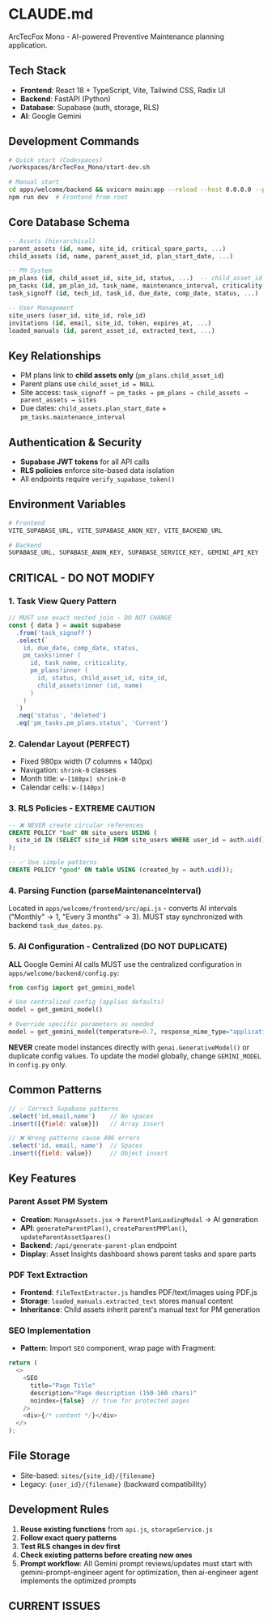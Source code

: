 # CLAUDE.md

ArcTecFox Mono - AI-powered Preventive Maintenance planning application.

## Tech Stack
- **Frontend**: React 18 + TypeScript, Vite, Tailwind CSS, Radix UI
- **Backend**: FastAPI (Python)
- **Database**: Supabase (auth, storage, RLS)
- **AI**: Google Gemini

## Development Commands
```bash
# Quick start (Codespaces)
/workspaces/ArcTecFox_Mono/start-dev.sh

# Manual start
cd apps/welcome/backend && uvicorn main:app --reload --host 0.0.0.0 --port 8000
npm run dev  # Frontend from root
```

## Core Database Schema
```sql
-- Assets (hierarchical)
parent_assets (id, name, site_id, critical_spare_parts, ...)
child_assets (id, name, parent_asset_id, plan_start_date, ...)

-- PM System
pm_plans (id, child_asset_id, site_id, status, ...)  -- child_asset_id = NULL for parent plans
pm_tasks (id, pm_plan_id, task_name, maintenance_interval, criticality, ...)
task_signoff (id, tech_id, task_id, due_date, comp_date, status, ...)

-- User Management
site_users (user_id, site_id, role_id)
invitations (id, email, site_id, token, expires_at, ...)
loaded_manuals (id, parent_asset_id, extracted_text, ...)
```

## Key Relationships
- PM plans link to **child assets only** (`pm_plans.child_asset_id`)
- Parent plans use `child_asset_id = NULL`
- Site access: `task_signoff → pm_tasks → pm_plans → child_assets → parent_assets → sites`
- Due dates: `child_assets.plan_start_date` + `pm_tasks.maintenance_interval`

## Authentication & Security
- **Supabase JWT tokens** for all API calls
- **RLS policies** enforce site-based data isolation
- All endpoints require `verify_supabase_token()`

## Environment Variables
```bash
# Frontend
VITE_SUPABASE_URL, VITE_SUPABASE_ANON_KEY, VITE_BACKEND_URL

# Backend  
SUPABASE_URL, SUPABASE_ANON_KEY, SUPABASE_SERVICE_KEY, GEMINI_API_KEY
```

## CRITICAL - DO NOT MODIFY

### 1. Task View Query Pattern
```javascript
// MUST use exact nested join - DO NOT CHANGE
const { data } = await supabase
  .from('task_signoff')
  .select(`
    id, due_date, comp_date, status,
    pm_tasks!inner (
      id, task_name, criticality,
      pm_plans!inner (
        id, status, child_asset_id, site_id,
        child_assets!inner (id, name)
      )
    )
  `)
  .neq('status', 'deleted')
  .eq('pm_tasks.pm_plans.status', 'Current')
```

### 2. Calendar Layout (PERFECT)
- Fixed 980px width (7 columns × 140px)
- Navigation: `shrink-0` classes
- Month title: `w-[180px] shrink-0`
- Calendar cells: `w-[140px]`

### 3. RLS Policies - EXTREME CAUTION
```sql
-- ❌ NEVER create circular references
CREATE POLICY "bad" ON site_users USING (
  site_id IN (SELECT site_id FROM site_users WHERE user_id = auth.uid()) -- CIRCULAR!
);

-- ✅ Use simple patterns
CREATE POLICY "good" ON table USING (created_by = auth.uid());
```

### 4. Parsing Function (parseMaintenanceInterval)
Located in `apps/welcome/frontend/src/api.js` - converts AI intervals ("Monthly" → 1, "Every 3 months" → 3). MUST stay synchronized with backend `task_due_dates.py`.

### 5. AI Configuration - Centralized (DO NOT DUPLICATE)
**ALL** Google Gemini AI calls MUST use the centralized configuration in `apps/welcome/backend/config.py`:
```python
from config import get_gemini_model

# Use centralized config (applies defaults)
model = get_gemini_model()

# Override specific parameters as needed
model = get_gemini_model(temperature=0.7, response_mime_type="application/json")
```

**NEVER** create model instances directly with `genai.GenerativeModel()` or duplicate config values. To update the model globally, change `GEMINI_MODEL` in `config.py` only.

## Common Patterns
```javascript
// ✅ Correct Supabase patterns
.select('id,email,name')    // No spaces
.insert([{field: value}])   // Array insert

// ❌ Wrong patterns cause 406 errors
.select('id, email, name')  // Spaces
.insert({field: value})     // Object insert
```

## Key Features

### Parent Asset PM System
- **Creation**: `ManageAssets.jsx` → `ParentPlanLoadingModal` → AI generation
- **API**: `generateParentPlan()`, `createParentPMPlan()`, `updateParentAssetSpares()`
- **Backend**: `/api/generate-parent-plan` endpoint
- **Display**: Asset Insights dashboard shows parent tasks and spare parts

### PDF Text Extraction
- **Frontend**: `fileTextExtractor.js` handles PDF/text/images using PDF.js
- **Storage**: `loaded_manuals.extracted_text` stores manual content
- **Inheritance**: Child assets inherit parent's manual text for PM generation

### SEO Implementation
- **Pattern**: Import `SEO` component, wrap page with Fragment:
```javascript
return (
  <>
    <SEO 
      title="Page Title" 
      description="Page description (150-160 chars)"
      noindex={false}  // true for protected pages
    />
    <div>{/* content */}</div>
  </>
);
```

## File Storage
- Site-based: `sites/{site_id}/{filename}`
- Legacy: `{user_id}/{filename}` (backward compatibility)

## Development Rules
1. **Reuse existing functions** from `api.js`, `storageService.js`
2. **Follow exact query patterns**
3. **Test RLS changes in dev first**
4. **Check existing patterns before creating new ones**
5. **Prompt workflow**: All Gemini prompt reviews/updates must start with gemini-prompt-engineer agent for optimization, then ai-engineer agent implements the optimized prompts

## CURRENT ISSUES

